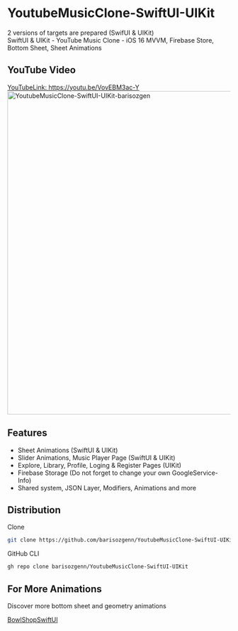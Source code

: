
# YoutubeMusicClone-SwiftUI-UIKit
2 versions of targets are prepared (SwifUI & UIKit)</br>
SwiftUI & UIKit - YouTube Music Clone - iOS 16 MVVM, Firebase Store, Bottom Sheet, Sheet Animations


## YouTube Video
<a href="https://youtu.be/VovEBM3ac-Y" target="_blank">
YouTubeLink: https://youtu.be/VovEBM3ac-Y
<img src="https://repository-images.githubusercontent.com/567665729/5ac3daaf-b73d-44e5-a143-8edd2c629f1e" width="729" title="YoutubeMusicClone-SwiftUI-UIKit-barisozgen"/>
</a>

## Features

- Sheet Animations (SwiftUI & UIKit)
- Slider Animations, Music Player Page (SwiftUI & UIKit)
- Explore, Library, Profile, Loging & Register Pages (UIKit)
- Firebase Storage (Do not forget to change your own GoogleService-Info)
- Shared system, JSON Layer, Modifiers, Animations and more

  
## Distribution

Clone

```bash
git clone https://github.com/barisozgenn/YoutubeMusicClone-SwiftUI-UIKit
```
GitHub CLI

```bash
gh repo clone barisozgenn/YoutubeMusicClone-SwiftUI-UIKit
```

## For More Animations

Discover more bottom sheet and geometry animations

[BowlShopSwiftUI](https://github.com/barisozgenn/BowlShopSwiftUI)
  
